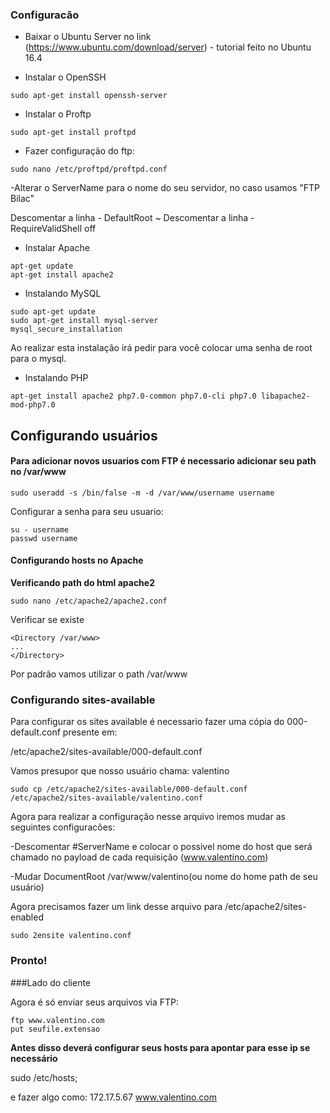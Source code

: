 ### Configuracão

- Baixar o Ubuntu Server no link (https://www.ubuntu.com/download/server) - tutorial feito no Ubuntu 16.4

- Instalar o OpenSSH

```
sudo apt-get install openssh-server
```
- Instalar o Proftp

```
sudo apt-get install proftpd
```
- Fazer configuração do ftp:
```
sudo nano /etc/proftpd/proftpd.conf
```
-Alterar o ServerName para o nome do seu servidor, no caso usamos "FTP Bilac"

Descomentar a linha  - DefaultRoot                     ~
Descomentar a linha  - RequireValidShell               off

- Instalar Apache
```
apt-get update
apt-get install apache2
```
- Instalando MySQL
```
sudo apt-get update
sudo apt-get install mysql-server
mysql_secure_installation
```
Ao realizar esta instalação irá pedir para você colocar uma senha de root para o mysql.

- Instalando PHP
```
apt-get install apache2 php7.0-common php7.0-cli php7.0 libapache2-mod-php7.0
```
## Configurando usuários

#### Para adicionar novos usuarios com FTP é necessario adicionar seu path no /var/www
```
sudo useradd -s /bin/false -m -d /var/www/username username
```
Configurar a senha para seu usuario:
```
su - username
passwd username
```

#### Configurando hosts no Apache

**Verificando path do html apache2**
```
sudo nano /etc/apache2/apache2.conf
```

Verificar se existe
```
<Directory /var/www>
...
</Directory>
```

Por padrão vamos utilizar o path /var/www

### Configurando sites-available

Para configurar os sites available é necessario fazer uma cópia do 000-default.conf presente em:

/etc/apache2/sites-available/000-default.conf

Vamos presupor que nosso usuário chama: valentino

```
sudo cp /etc/apache2/sites-available/000-default.conf /etc/apache2/sites-available/valentino.conf
```

Agora para realizar a configuração nesse arquivo iremos mudar as seguintes configuracões:

-Descomentar #ServerName e colocar o possivel nome do host que será chamado no payload de cada requisição (www.valentino.com)

-Mudar DocumentRoot /var/www/valentino(ou nome do home path de seu usuário)

Agora precisamos fazer um link desse arquivo para /etc/apache2/sites-enabled

```
sudo 2ensite valentino.conf
```

### Pronto!

###Lado do cliente

Agora é só enviar seus arquivos via FTP:

```
ftp www.valentino.com
put seufile.extensao
```

**Antes disso deverá configurar seus hosts para apontar para esse ip se necessário**

sudo /etc/hosts;

e fazer algo como:
172.17.5.67     www.valentino.com



